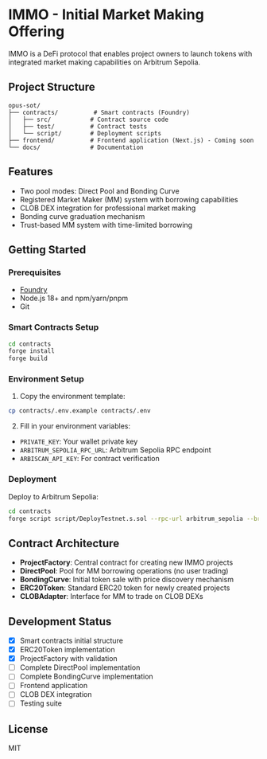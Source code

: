 # IMMO - Initial Market Making Offering

IMMO is a DeFi protocol that enables project owners to launch tokens with integrated market making capabilities on Arbitrum Sepolia.

## Project Structure

```
opus-sot/
├── contracts/          # Smart contracts (Foundry)
│   ├── src/           # Contract source code
│   ├── test/          # Contract tests
│   └── script/        # Deployment scripts
├── frontend/          # Frontend application (Next.js) - Coming soon
└── docs/              # Documentation
```

## Features

- Two pool modes: Direct Pool and Bonding Curve
- Registered Market Maker (MM) system with borrowing capabilities
- CLOB DEX integration for professional market making
- Bonding curve graduation mechanism
- Trust-based MM system with time-limited borrowing

## Getting Started

### Prerequisites

- [Foundry](https://book.getfoundry.sh/getting-started/installation)
- Node.js 18+ and npm/yarn/pnpm
- Git

### Smart Contracts Setup

```bash
cd contracts
forge install
forge build
```

### Environment Setup

1. Copy the environment template:
```bash
cp contracts/.env.example contracts/.env
```

2. Fill in your environment variables:
- `PRIVATE_KEY`: Your wallet private key
- `ARBITRUM_SEPOLIA_RPC_URL`: Arbitrum Sepolia RPC endpoint
- `ARBISCAN_API_KEY`: For contract verification

### Deployment

Deploy to Arbitrum Sepolia:
```bash
cd contracts
forge script script/DeployTestnet.s.sol --rpc-url arbitrum_sepolia --broadcast --verify
```

## Contract Architecture

- **ProjectFactory**: Central contract for creating new IMMO projects
- **DirectPool**: Pool for MM borrowing operations (no user trading)
- **BondingCurve**: Initial token sale with price discovery mechanism
- **ERC20Token**: Standard ERC20 token for newly created projects
- **CLOBAdapter**: Interface for MM to trade on CLOB DEXs

## Development Status

- [x] Smart contracts initial structure
- [x] ERC20Token implementation
- [x] ProjectFactory with validation
- [ ] Complete DirectPool implementation
- [ ] Complete BondingCurve implementation
- [ ] Frontend application
- [ ] CLOB DEX integration
- [ ] Testing suite

## License

MIT